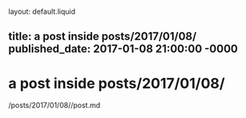 layout: default.liquid

title: a post inside posts/2017/01/08/
published_date: 2017-01-08 21:00:00 -0000
---

# a post inside posts/2017/01/08/

/posts/2017/01/08//post.md
